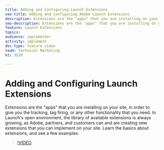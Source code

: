 ```yaml
---
title: Adding and Configuring Launch Extensions
seo-title: Adding and Configuring Adobe Launch Extensions
description: Extensions are the "apps" that you are installing on your site, in order to give you the tracking, tag firing, or any other functionality that you need. In Launch's open environment, the library of available extensions is always growing, as Adobe, partners, and customers can and are creating new extensions that you can implement on your site. Learn the basics about extensions, and see a few examples. 
seo-description: Extensions are the "apps" that you are installing on your site, in order to give you the tracking, tag firing, or any other functionality that you need. In Adobe Launch's open environment, the library of available extensions is always growing, as Adobe, partners, and customers can and are creating new extensions that you can implement on your site. Learn the basics about extensions, and see a few examples.
feature: Launch Extensions
topics: 
audience: implementer
activity: implement
doc-type: feature video
team: Technical Marketing
kt: 3528

---
```


# Adding and Configuring Launch Extensions

Extensions are the "apps" that you are installing on your site, in order to give you the tracking, tag firing, or any other functionality that you need. In Launch's open environment, the library of available extensions is always growing, as Adobe, partners, and customers can and are creating new extensions that you can implement on your site. Learn the basics about extensions, and see a few examples.

>[!VIDEO](https://video.tv.adobe.com/v/28732/?quality=12)
